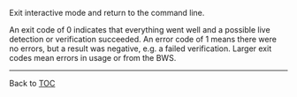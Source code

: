 Exit interactive mode and return to the command line.

An exit code of 0 indicates that everything went well and a possible live
detection or verification succeeded. An error code of 1 means there were no
errors, but a result was negative, e.g. a failed verification. Larger exit codes
mean errors in usage or from the BWS.

---

Back to [TOC](./toc.md)